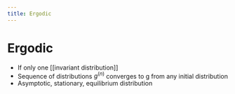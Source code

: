 ```yaml
---
title: Ergodic
---
```


# Ergodic
- If only one [[invariant distribution]]
- Sequence of distributions $g^{(n)}$ converges to g from any initial distribution
- Asymptotic, stationary, equilibrium distribution



































